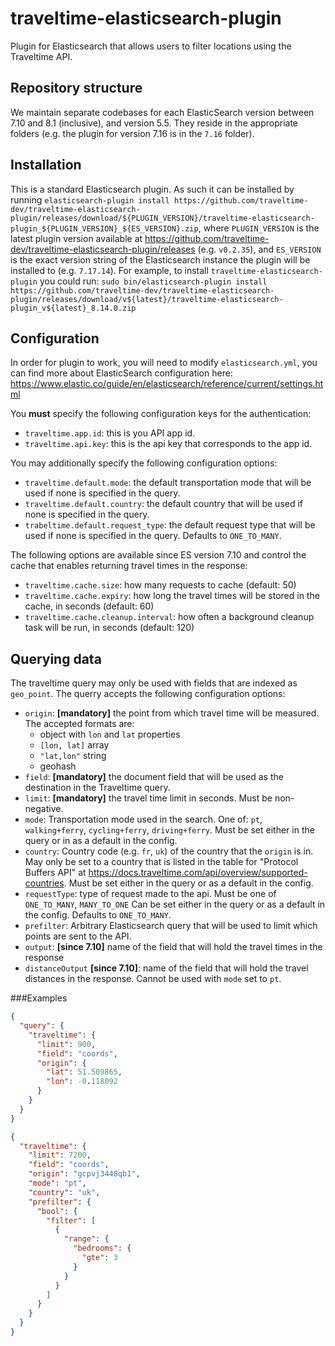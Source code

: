 # traveltime-elasticsearch-plugin
Plugin for Elasticsearch that allows users to filter locations using the Traveltime API.

## Repository structure
We maintain separate codebases for each ElasticSearch version between 7.10 and 8.1 (inclusive), and version 5.5. They reside in the appropriate folders (e.g. the plugin for version 7.16 is in the `7.16` folder).

## Installation
This is a standard Elasticsearch plugin. As such it can be installed by running `elasticsearch-plugin install https://github.com/traveltime-dev/traveltime-elasticsearch-plugin/releases/download/${PLUGIN_VERSION}/traveltime-elasticsearch-plugin_${PLUGIN_VERSION}_${ES_VERSION}.zip`,
where `PLUGIN_VERSION` is the latest plugin version available at https://github.com/traveltime-dev/traveltime-elasticsearch-plugin/releases (e.g. `v0.2.35`),
and `ES_VERSION` is the exact version string of the Elasticsearch instance the plugin will be installed to (e.g. `7.17.14`).
For example, to install `traveltime-elasticsearch-plugin` you could run: `sudo bin/elasticsearch-plugin install https://github.com/traveltime-dev/traveltime-elasticsearch-plugin/releases/download/v${latest}/traveltime-elasticsearch-plugin_v${latest}_8.14.0.zip`

## Configuration
In order for plugin to work, you will need to modify `elasticsearch.yml`, you can find more about ElasticSearch configuration here: https://www.elastic.co/guide/en/elasticsearch/reference/current/settings.html

You **must** specify the following configuration keys for the authentication:
 - `traveltime.app.id`: this is you API app id.
 - `traveltime.api.key`: this is the api key that corresponds to the app id.

You may additionally specify the following configuration options:
 - `traveltime.default.mode`: the default transportation mode that will be used if none is specified in the query.
 - `traveltime.default.country`: the default country that  will be used if none is specified in the query.
 - `trabeltime.default.request_type`: the default request type that will be used if none is specified in the query. Defaults to `ONE_TO_MANY`.
 
The following options are available since ES version 7.10 and control the cache that enables returning travel times in the response:
 - `traveltime.cache.size`: how many requests to cache (default: 50)
 - `traveltime.cache.expiry`: how long the travel times will be stored in the cache, in seconds (default: 60)
 - `traveltime.cache.cleanup.interval`: how often a background cleanup task will be run, in seconds (default: 120)

## Querying data
The traveltime query may only be used with fields that are indexed as `geo_point`. The querry accepts the following configuration options:
- `origin`: **[mandatory]** the point from which travel time will be measured. The accepted formats are:
    - object with `lon` and `lat` properties
    - `[lon, lat]` array
    - `"lat,lon"` string
    - geohash
- `field`: **[mandatory]** the document field that will be used as the destination in the Traveltime query.
- `limit`: **[mandatory]** the travel time limit in seconds. Must be non-negative.
- `mode`: Transportation mode used in the search. One of: `pt`, `walking+ferry`, `cycling+ferry`, `driving+ferry`.
Must be set either in the query or in as a default in the config.
- `country`: Country code (e.g. `fr`, `uk`) of the country that the `origin` is in.
May only be set to a country that is listed in the table for "Protocol Buffers API" at https://docs.traveltime.com/api/overview/supported-countries.
Must be set either in the query or as a default in the config.
- `requestType`: type of request made to the api.
Must be one of `ONE_TO_MANY`, `MANY_TO_ONE`
Can be set either in the query or as a default in the config.
Defaults to `ONE_TO_MANY`.
- `prefilter`: Arbitrary Elasticsearch query that will be used to limit which points are sent to the API.
- `output`: **[since 7.10]** name of the field that will hold the travel times in the response
- `distanceOutput` **[since 7.10]**: name of the field that will hold the travel distances in the response. Cannot be used with `mode` set to `pt`.

###Examples

```json
{
  "query": {
    "traveltime": {
      "limit": 900,
      "field": "coords",
      "origin": {
        "lat": 51.509865,
        "lon": -0.118092
      }
    }
  }
}    
```

```json
{
  "traveltime": {
    "limit": 7200,
    "field": "coords",
    "origin": "gcpvj3448qb1",
    "mode": "pt",
    "country": "uk",
    "prefilter": {
      "bool": {
        "filter": [
          {
            "range": {
              "bedrooms": {
                "gte": 3
              }
            }
          }
        ]
      }
    }
  }
}
```
